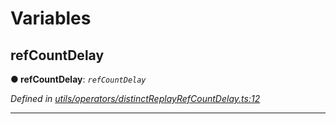 

# Variables

<a id="refcountdelay"></a>

##  refCountDelay

**● refCountDelay**: *`refCountDelay`*

*Defined in [utils/operators/distinctReplayRefCountDelay.ts:12](https://github.com/paritytech/js-libs/blob/1586b74/packages/light.js/src/utils/operators/distinctReplayRefCountDelay.ts#L12)*

___

